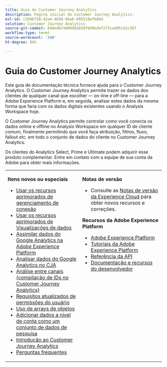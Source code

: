 ```yaml
---
title: Guia do Customer Journey Analytics
description: Página inicial do Customer Journey Analytics.
exl-id: c2d9b758-42a4-4b58-9bab-095518efb86d
solution: Customer Journey Analytics
source-git-commit: 69ded6c9d08981810f6d9edef273cad95cb2c367
workflow-type: tm+mt
source-wordcount: '340'
ht-degree: 94%

---
```


# Guia do Customer Journey Analytics

Este guia de documentação técnica fornece ajuda para o Customer Journey Analytics. O Customer Journey Analytics permite trazer os dados dos clientes de qualquer canal que escolher — on-line e off-line — para a Adobe Experience Platform e, em seguida, analisar estes dados da mesma forma que faria com os dados digitais existentes usando o Analysis Workspace hoje.

O Customer Journey Analytics permite controlar como você conecta os dados online e offline no Analysis Workspace em qualquer ID de cliente comum, finalmente permitindo que você faça atribuição, filtros, fluxo, fallout etc. em todo o conjunto de dados do cliente no Customer Journey Analytics.

Os clientes do Analytics Select, Prime e Ultimate podem adquirir esse produto complementar. Entre em contato com a equipe de sua conta da Adobe para obter mais informações.

<table frame="none"> 
 <tbody> 
  <tr> 
   <td colname="col1" colsep="0" rowsep="0" valign="top"> <p class="head"> <b>Itens novos ou especiais</b> </p> <p> 
     <ul>
     <li><a href="https://experienceleague.adobe.com/docs/analytics-platform/using/cja-connections/manage-connections.html?lang=pt-BR#connection-detail"> Usar os recursos aprimorados de gerenciamento de conexão </a> </li>
      <li><a href="https://experienceleague.adobe.com/docs/analytics-platform/using/cja-dataviews/data-views.html?lang=pt-BR#cja-dataviews"> Usar os recursos aprimorados de Visualizações de dados </a> </li>
      <li><a href="https://experienceleague.adobe.com/docs/analytics-platform/using/cja-usecases/ga-to-cja.html?lang=pt-BR#cja-usecases"> Assimilar dados do Google Analytics na Adobe Experience Platform </a> </li>
      <li><a href="https://experienceleague.adobe.com/docs/analytics-platform/using/cja-usecases/ga-to-cja-reporting.html?lang=pt-BR#cja-usecases"> Analisar dados do Google Analytics no CJA </a> </li>
      <li><a href="https://experienceleague.adobe.com/docs/analytics-platform/using/cja-connections/cca/overview.html?lang=pt-BR#cja-connections"> Análise entre canais (compilação de IDs no Customer Journey Analytics) </a> </li>
      <li><a href="https://experienceleague.adobe.com/docs/analytics-platform/using/cja-overview/cja-overview.html?lang=pt-BR#admin-access-permissions"> Requisitos atualizados de permissões do usuário </a> </li>
      <li><a href="https://experienceleague.adobe.com/docs/analytics-platform/using/cja-usecases/object-arrays.html?lang=pt-BR#cja-usecases"> Uso de arrays de objetos </a> </li>
      <li><a href="https://experienceleague.adobe.com/docs/analytics-platform/using/cja-usecases/b2b.html?lang=pt-BR"> Adicionar dados a nível de conta como um conjunto de dados de pesquisa </a> </li>
      <li><a href="https://experienceleague.adobe.com/docs/analytics-platform/using/cja-overview/cja-getting-started.html?lang=pt-BR"> Introdução ao Customer Journey Analytics </a> </li> 
      <li><a href="https://experienceleague.adobe.com/docs/analytics-platform/using/cja-overview/cja-faq.html?lang=pt-BR"> Perguntas frequentes</a> </li> 
   <td colname="col2" valign="top"> <p class="head"><b>Notas de versão</b> </p> 
    <ul> 
     <li>Consulte as <a href="https://experienceleague.adobe.com/docs/release-notes/experience-cloud/current.html?lang=pt-BR" format="https" scope="external">Notas de versão da Experience Cloud</a> para obter novos recursos e correções. </li> 
    </ul> <p class="head"> <b>Recursos da Adobe Experience Platform</b> </p> 
    <ul> 
     <li><a href="https://www.adobe.com/br/experience-platform.html" format="http" scope="external"> Adobe Experience Platform</a> </li> 
     <li> <a href="https://www.adobe.io/apis/experienceplatform/home/tutorials.html" format="https" scope="external"> Tutoriais da Adobe Experience Platform</a> </li> 
     <li><a href="https://www.adobe.io/apis/experienceplatform/home/api-reference.html" format="https" scope="external"> Referência da API</a> </li> 
     <li><a href="https://www.adobe.com/br/experience-platform/documentation-and-developer-resources.html" format="https" scope="external"> Documentação e recursos do desenvolvedor</a> </li> 
    </ul> </td> 
  </tr> 
 </tbody> 
</table>

